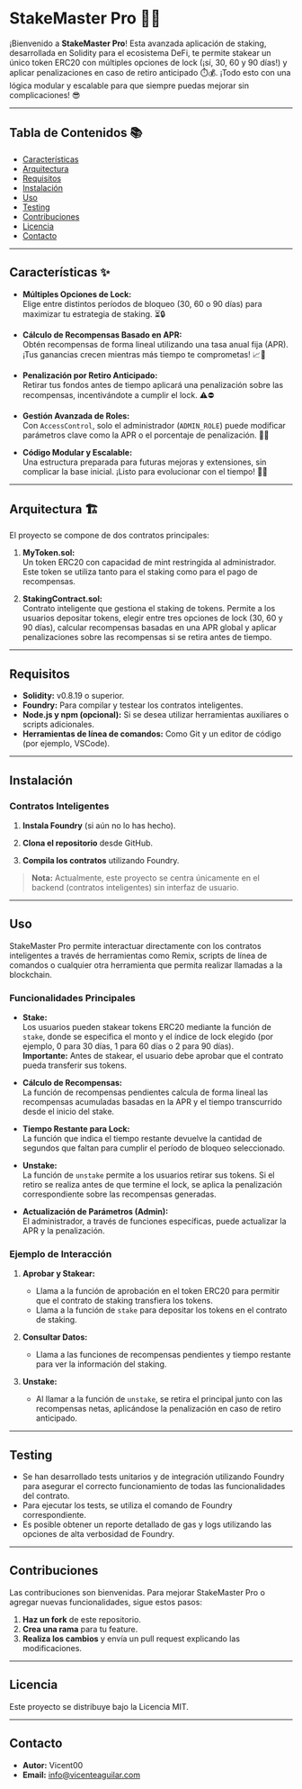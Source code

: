 # StakeMaster Pro 🚀💎

¡Bienvenido a **StakeMaster Pro**! Esta avanzada aplicación de staking, desarrollada en Solidity para el ecosistema DeFi, te permite stakear un único token ERC20 con múltiples opciones de lock (¡sí, 30, 60 y 90 días!) y aplicar penalizaciones en caso de retiro anticipado ⏱️💰. ¡Todo esto con una lógica modular y escalable para que siempre puedas mejorar sin complicaciones! 😎

---

## Tabla de Contenidos 📚

- [Características](#caracteristicas)
- [Arquitectura](#arquitectura)
- [Requisitos](#requisitos)
- [Instalación](#instalacion)
- [Uso](#uso)
- [Testing](#testing)
- [Contribuciones](#contribuciones)
- [Licencia](#licencia)
- [Contacto](#contacto)

---

<a name="caracteristicas"></a>
## Características ✨

- **Múltiples Opciones de Lock:**  
  Elige entre distintos períodos de bloqueo (30, 60 o 90 días) para maximizar tu estrategia de staking. ⏳🔒

- **Cálculo de Recompensas Basado en APR:**  
  Obtén recompensas de forma lineal utilizando una tasa anual fija (APR). ¡Tus ganancias crecen mientras más tiempo te comprometas! 📈💸

- **Penalización por Retiro Anticipado:**  
  Retirar tus fondos antes de tiempo aplicará una penalización sobre las recompensas, incentivándote a cumplir el lock. ⚠️⛔

- **Gestión Avanzada de Roles:**  
  Con `AccessControl`, solo el administrador (`ADMIN_ROLE`) puede modificar parámetros clave como la APR o el porcentaje de penalización. 🔐👑

- **Código Modular y Escalable:**  
  Una estructura preparada para futuras mejoras y extensiones, sin complicar la base inicial. ¡Listo para evolucionar con el tiempo! 🔧🚀

---

<a name="arquitectura"></a>
## Arquitectura 🏗️

El proyecto se compone de dos contratos principales:

1. **MyToken.sol:**  
   Un token ERC20 con capacidad de mint restringida al administrador. Este token se utiliza tanto para el staking como para el pago de recompensas.

2. **StakingContract.sol:**  
   Contrato inteligente que gestiona el staking de tokens. Permite a los usuarios depositar tokens, elegir entre tres opciones de lock (30, 60 y 90 días), calcular recompensas basadas en una APR global y aplicar penalizaciones sobre las recompensas si se retira antes de tiempo.


---

<a name="requisitos"></a>
## Requisitos

- **Solidity:** v0.8.19 o superior.
- **Foundry:** Para compilar y testear los contratos inteligentes.
- **Node.js y npm (opcional):** Si se desea utilizar herramientas auxiliares o scripts adicionales.
- **Herramientas de línea de comandos:** Como Git y un editor de código (por ejemplo, VSCode).

---

<a name="instalacion"></a>
## Instalación

### Contratos Inteligentes

1. **Instala Foundry** (si aún no lo has hecho).

2. **Clona el repositorio** desde GitHub.

3. **Compila los contratos** utilizando Foundry.

> **Nota:** Actualmente, este proyecto se centra únicamente en el backend (contratos inteligentes) sin interfaz de usuario.

---

<a name="uso"></a>
## Uso

StakeMaster Pro permite interactuar directamente con los contratos inteligentes a través de herramientas como Remix, scripts de línea de comandos o cualquier otra herramienta que permita realizar llamadas a la blockchain.

### Funcionalidades Principales

- **Stake:**  
  Los usuarios pueden stakear tokens ERC20 mediante la función de `stake`, donde se especifica el monto y el índice de lock elegido (por ejemplo, 0 para 30 días, 1 para 60 días o 2 para 90 días).  
  **Importante:** Antes de stakear, el usuario debe aprobar que el contrato pueda transferir sus tokens.

- **Cálculo de Recompensas:**  
  La función de recompensas pendientes calcula de forma lineal las recompensas acumuladas basadas en la APR y el tiempo transcurrido desde el inicio del stake.

- **Tiempo Restante para Lock:**  
  La función que indica el tiempo restante devuelve la cantidad de segundos que faltan para cumplir el período de bloqueo seleccionado.

- **Unstake:**  
  La función de `unstake` permite a los usuarios retirar sus tokens. Si el retiro se realiza antes de que termine el lock, se aplica la penalización correspondiente sobre las recompensas generadas.

- **Actualización de Parámetros (Admin):**  
  El administrador, a través de funciones específicas, puede actualizar la APR y la penalización.

### Ejemplo de Interacción

1. **Aprobar y Stakear:**
   - Llama a la función de aprobación en el token ERC20 para permitir que el contrato de staking transfiera los tokens.
   - Llama a la función de `stake` para depositar los tokens en el contrato de staking.

2. **Consultar Datos:**
   - Llama a las funciones de recompensas pendientes y tiempo restante para ver la información del staking.

3. **Unstake:**
   - Al llamar a la función de `unstake`, se retira el principal junto con las recompensas netas, aplicándose la penalización en caso de retiro anticipado.

---

<a name="testing"></a>
## Testing

- Se han desarrollado tests unitarios y de integración utilizando Foundry para asegurar el correcto funcionamiento de todas las funcionalidades del contrato.
- Para ejecutar los tests, se utiliza el comando de Foundry correspondiente.
- Es posible obtener un reporte detallado de gas y logs utilizando las opciones de alta verbosidad de Foundry.

---

<a name="contribuciones"></a>
## Contribuciones

Las contribuciones son bienvenidas. Para mejorar StakeMaster Pro o agregar nuevas funcionalidades, sigue estos pasos:

1. **Haz un fork** de este repositorio.
2. **Crea una rama** para tu feature.
3. **Realiza los cambios** y envía un pull request explicando las modificaciones.

---

<a name="licencia"></a>
## Licencia

Este proyecto se distribuye bajo la Licencia MIT.

---

<a name="contacto"></a>
## Contacto

- **Autor:** Vicent00
- **Email:** [info@vicenteaguilar.com](mailto:infol@vicenteaguilar.com)








